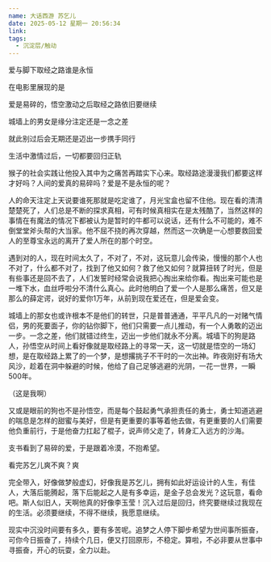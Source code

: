 ```yaml
---
name: 大话西游 苏乞儿
date: 2025-05-12 星期一 20:56:34
link: 
tags:
  - 沉淀层/触动
---
```


爱与脚下取经之路谁是永恒

在电影里展现的是

爱是易碎的，悟空激动之后取经之路依旧要继续

城墙上的男女是缘分注定还是一念之差

就此别过后会无期还是迈出一步携手同行

生活中激情过后，一切都要回归正轨

猴子的社会实践让他投入其中为之痛苦再踏实下心来。取经路途漫漫我们都要这样才好吗？人间的爱真的易碎吗？爱是不是永恒的呢？

人的命天注定上天说要谁死那就是吃定谁了，月光宝盒也留不住他。现在看的清清楚楚死了，人们总是不断的探求真相，可有时候真相实在是太残酷了，当然这样的事情在有魔法的情况下都被认为是暂时的牛都可以说话，还有什么不可能的，难不倒堂堂斧头帮的大当家。他不屈不挠的再次穿越，然而这一次确是一心想要救回爱人的至尊宝永远的离开了爱人所在的那个时空。

遇到对的人，现在时间太久了，不对了，不对，这玩意儿会传染，慢慢的那个人也不对了，什么都不对了，找到了他又如何？救了他又如何？就算扭转了时光，但是有些事还是回不去了，人们发誓时经常会说我把心掏出来给你看。掏出来可能也是一堆下水，血丝呼啦分不清什么真心。此时他明白了爱一个人是那么痛苦，但又是那么的薛定谔，说好的爱你1万年，从前到现在爱还在，但是爱会变。

城墙上的那女也或许根本不是他们的转世，只是普普通通，平平凡凡的一对赌气情侣，男的死要面子，你的钻你脚下，他们只需要一点儿推动，有一个人勇敢的迈出一步。一念之差，他们就错过终生，迈出一步他们就永不分离。城墙下的狗是路人，孙悟空从时间上看好像就是取经路上的寻常一天，这一切就是悟空的一场幻想，是在取经路上累了的一个梦，是想撂挑子不干时的一次出神。昨夜刚好有场大风沙，趁着在洞中躲避的时候，他给了自己足够逃避的光阴，一花一世界，一瞬500年。

（这是我啊）

又或是眼前的狗也不是孙悟空，而是每个鼓起勇气承担责任的勇士，勇士知道逃避的喘息是怎样的甜蜜与美好，但是有更重要的事等着他去做，有更重要的人们需要他负重前行，于是他奋力扛起了棍子，说声师父走了，转身汇入远方的沙海。

支书看到了易碎的爱，于是跟着冷漠，不抱希望。

看完苏乞儿爽不爽？爽

完全带入，好像做梦般虚幻，好像我是苏乞儿，拥有如此好运设计的人生，有佳人，大落后能腾起，落下后能起之人是有多幸运，是金子总会发光？这玩意，看命吧。斯人似旧人，天啊他真的好像李玉莹！沉入过后是回归，终究要继续过我现在的生活。必须要继续，不得不继续，我愿意继续。

现实中沉没时间要有多久，要有多苦呢。追梦之人停下脚步希望为世间事所振奋，可你今日振奋了，持续个几日，便又打回原形，不稳定。算啦，不必非要从世事中寻振奋，开心的玩耍，全力以赴。
